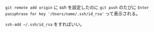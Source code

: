 `git remote add origin` に ssh を設定したのに `git push` のたびに
`Enter passphrase for key '/Users/name/.ssh/id_rsa'` って表示される。

`ssh-add ~/.ssh/id_rsa` をすればいい。
